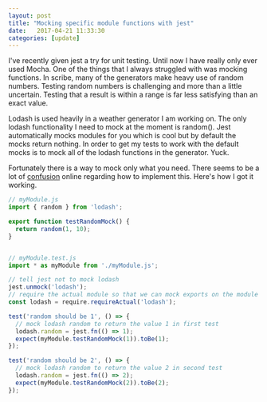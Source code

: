 ```yaml
---
layout: post
title: "Mocking specific module functions with jest"
date:   2017-04-21 11:33:30
categories: [update]
---
```


I've recently given jest a try for unit testing. Until now I have really only ever used Mocha. One of the things that I always struggled with was mocking functions. In scribe, many of the generators make heavy use of random numbers. Testing random numbers is challenging and more than a little uncertain. Testing that a result is within a range is far less satisfying than an exact value.

Lodash is used heavily in a weather generator I am working on. The only lodash functionality I need to mock at the moment is random(). Jest automatically mocks modules for you which is cool but by default the mocks return nothing. In order to get my tests to work with the default mocks is to mock all of the lodash functions in the generator. Yuck.

Fortunately there is a way to mock only what you need. There seems to be a lot of [confusion](https://github.com/facebook/jest/issues/936) online regarding how to implement this. Here's how I got it working.

```javascript
// myModule.js
import { random } from 'lodash';

export function testRandomMock() {
  return random(1, 10);
}


// myModule.test.js
import * as myModule from './myModule.js';

// tell jest not to mock lodash
jest.unmock('lodash');
// require the actual module so that we can mock exports on the module
const lodash = require.requireActual('lodash');

test('random should be 1', () => {
  // mock lodash random to return the value 1 in first test
  lodash.random = jest.fn(() => 1);
  expect(myModule.testRandomMock(1)).toBe(1);
});

test('random should be 2', () => {
  // mock lodash random to return the value 2 in second test
  lodash.random = jest.fn(() => 2);
  expect(myModule.testRandomMock(2)).toBe(2);
});
```
